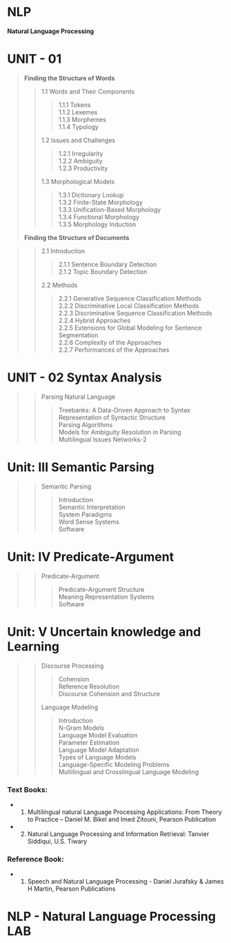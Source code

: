 # NLP
<b>Natural Language Processing</b>

# UNIT - 01
> <b> Finding the Structure of Words </b>
> 
>> 1.1 Words and Their Components
>> 
>>> 1.1.1 Tokens<br/>
>>> 1.1.2 Lexemes<br/>
>>> 1.1.3 Morphemes<br/>
>>> 1.1.4 Typology
>>> 
>> 1.2 Issues and Challenges
>> 
>>> 1.2.1 Irregularity<br/>
>>> 1.2.2 Ambiguity<br/>
>>> 1.2.3 Productivity
>>> 
>> 1.3 Morphological Models
>> 
>>> 1.3.1 Dictionary Lookup<br/>
>>> 1.3.2 Finite-State Morphology<br/>
>>> 1.3.3 Unification-Based Morphology<br/>
>>> 1.3.4 Functional Morphology<br/>
>>> 1.3.5 Morphology Induction<br/>
>
> <b>Finding the Structure of Documents</b>

>> 2.1 Introduction
>>> 2.1.1 Sentence Boundary Detection<br/>
>>> 2.1.2 Topic Boundary Detection<br/>
>>
>> 2.2 Methods
>>
>>> 2.2.1 Generative Sequence Classification Methods<br/>
>>> 2.2.2 Discriminative Local Classification Methods<br/>
>>> 2.2.3 Discriminative Sequence Classification Methods<br/>
>>> 2.2.4 Hybrid Approaches<br/>
>>> 2.2.5 Extensions for Global Modeling for Sentence Segmentation<br/>
>>> 2.2.6 Complexity of the Approaches<br/>
>>> 2.2.7 Performances of the Approaches<br/>

# UNIT - 02 Syntax Analysis 
>> 
>> Parsing Natural Language<br/>
>>> Treebanks: A Data-Driven Approach to Syntax<br/>
>>> Representation of Syntactic Structure<br/>
>>> Parsing Algorithms<br>
>>> Models for Ambiguity Resolution in Parsing<br>
>>> Multilingual Issues Networks-2<br>

# Unit: III Semantic Parsing<br>
>>
>> Semantic Parsing<br>
>>> Introduction<br>
>>> Semantic Interpretation<br>
>>> System Paradigms<br>
>>> Word Sense Systems<br>
>>> Software<br>

 # Unit: IV Predicate-Argument<br>
 >>
 >> Predicate-Argument<br>
 >>> Predicate-Argument Structure<br>
 >>> Meaning Representation Systems<br>
 >>>  Software<br>
   
 # Unit: V Uncertain knowledge and Learning<br>
 >>
 >> Discourse Processing<br>
 >>> Cohension<br>
 >>> Reference Resolution<br>
 >>> Discourse Cohension and Structure<br>
 >>
 >> Language Modeling<br>
 >>> Introduction<br>
 >>> N-Gram Models<br>
 >>> Language Model Evaluation<br>
 >>> Parameter Estimation<br>
 >>> Language Model Adaptation<br>
 >>> Types of Language Models<br>
 >>> Language-Specific Modeling Problems</br>
 >>> Multilingual and Crosslingual Language Modeling

### Text Books: 
- 1. Multilingual natural Language Processing Applications: From Theory to Practice – Daniel M. Bikel and Imed Zitouni, Pearson Publication 
- 2. Natural Language Processing and Information Retrieval: Tanvier Siddiqui, U.S. Tiwary 
### Reference Book:
- 1. Speech and Natural Language Processing - Daniel Jurafsky & James H Martin, Pearson Publications
 

# NLP - Natural Language Processing LAB
